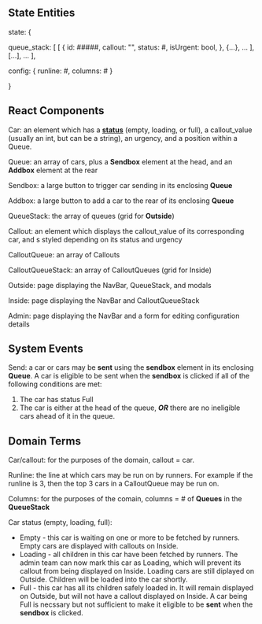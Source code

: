 ## State Entities

state: {

  queue_stack: [ 
    [ { id: #####, callout: "", status: #, isUrgent: bool,  }, {...}, ... ],
    [...],
    ...
  ],

  config: {
    runline: #,
    columns: #
  }

}

## React Components

Car: an element which has a [**status**](#status) (empty, loading, or full), a callout_value
(usually an int, but can be a string), an urgency, and a position within a 
Queue.

Queue: an array of cars, plus a **Sendbox** element at the head, and an 
**Addbox** element at the rear

Sendbox: a large button to trigger car sending in its enclosing **Queue**

Addbox: a large button to add a car to the rear of its enclosing 
**Queue**

QueueStack: the array of queues (grid for **Outside**)

Callout: an element which displays the callout_value of its corresponding car, and
s styled depending on its status and urgency

CalloutQueue: an array of Callouts

CalloutQueueStack: an array of CalloutQueues (grid for Inside)

Outside: page displaying the NavBar, QueueStack, and modals

Inside: page displaying the NavBar and CalloutQueueStack

Admin: page displaying the NavBar and a form for editing configuration details

## System Events

Send: a car or cars may be **sent** using the **sendbox** element in its 
enclosing **Queue**. A car is eligible to be sent when the **sendbox** is 
clicked if all of the following conditions are met:
  1. The car has status Full
  2. The car is either at the head of the queue, ***OR*** there are no 
  ineligible cars ahead of it in the queue.

## Domain Terms

Car/callout: for the purposes of the domain, callout = car.

Runline: the line at which cars may be run on by runners. For example if the 
runline is 3, then the top 3 cars in a CalloutQueue may be run on.

Columns: for the purposes of the comain, columns = # of **Queues** in the 
**QueueStack**

Car status (empty, loading, full)<a id="status"></a>:
  - Empty - this car is waiting on one or more to be fetched by runners. Empty 
  cars are displayed with callouts on Inside.
  - Loading - all children in this car have been fetched by runners. The admin
  team can now mark this car as Loading, which will prevent its callout from 
  being displayed on Inside. Loading cars are still diplayed on Outside. 
  Children will be loaded into the car shortly.
  - Full - this car has all its children safely loaded in. It will remain 
  displayed on Outside, but will not have a callout displayed on Inside. A car 
  being Full is necssary but not sufficient to make it eligible to be **sent**
  when the **sendbox** is clicked.

